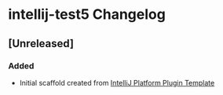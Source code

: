 <!-- Keep a Changelog guide -> https://keepachangelog.com -->

# intellij-test5 Changelog

## [Unreleased]
### Added
- Initial scaffold created from [IntelliJ Platform Plugin Template](https://github.com/JetBrains/intellij-platform-plugin-template)
